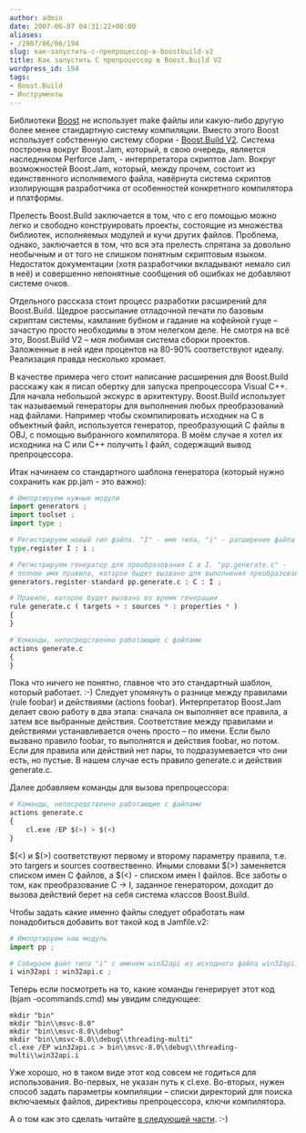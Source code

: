 ```yaml
---
author: admin
date: 2007-06-07 04:31:22+00:00
aliases:
- /2007/06/06/194
slug: как-запустить-c-препроцессор-в-boostbuild-v2
title: Как запустить C препроцессор в Boost.Build V2
wordpress_id: 194
tags:
- Boost.Build
- Инструменты
---
```


Библиотеки [Boost](http://www.boost.org) не использует make файлы или какую-либо другую более менее стандартную систему компиляции. Вместо этого Boost использует собственную систему сборки - [Boost.Build V2](http://www.boost.org/tools/build/v2/index.html). Система построена вокруг Boost.Jam, который, в свою очередь, является наследником Perforce Jam, - интерпретатора скриптов Jam. Вокруг возможностей Boost.Jam, который, между прочем, состоит из единственного исполняемого файла, навёрнута система скриптов изолирующая разработчика от особенностей конкретного компилятора и платформы.

<!--more-->Прелесть Boost.Build заключается в том, что с его помощью можно легко и свободно конструировать проекты, состоящие из множества библиотек, исполняемых модулей и кучи других файлов. Проблема, однако, заключается в том, что вся эта прелесть спрятана за довольно необычным и от того не слишком понятным скриптовым языком. Недостаток документации (хотя разработчики вкладывают немало сил в неё) и совершенно непонятные сообщения об ошибках не добавляют системе очков.

Отдельного рассказа стоит процесс разработки расширений для Boost.Build. Щедрое рассыпание отладочной печати по базовым скриптам системы, камлание бубном и гадание на кофейной гуще – зачастую просто необходимы в этом нелегком деле. Не смотря на всё это, Boost.Build V2 – моя любимая система сборки проектов. Заложенные в ней идеи процентов на 80-90% соответствуют идеалу. Реализация правда несколько хромает. 

В качестве примера чего стоит написание расширения для Boost.Build расскажу как я писал обертку для запуска препроцессора Visual C++. Для начала небольшой экскурс в архитектуру. Boost.Build использует так называемый генераторы для выполнения любых преобразований над файлами. Например чтобы скомпилировать исходник на C в объектный файл, используется генератор, преобразующий C файлы в OBJ, с помощью выбранного компилятора. В моём случае я хотел их исходника на С или C++ получить I файл, содержащий вывод препроцессора.

Итак начинаем со стандартного шаблона генератора (который нужно сохранить как pp.jam - это важно):

```python
# Импортируем нужные модули
import generators ;
import toolset ;
import type ;

# Регистрируем новый тип файла. "I" - имя типа, "i" - расширение файла
type.register I : i ;

# Регистрируем генератор для преобразования C в I. "pp.generate.c" - 
# полное имя правила, которое быдет вызвано для выполнения преобразования.
generators.register-standard pp.generate.c : C : I ;

# Правило, которое будет вызвано во время генерации
rule generate.c ( targets + : sources * : properties * )
{
}

# Команды, непосредственно работающие с файлами
actions generate.c
{
}
```

Пока что ничего не понятно, главное что это стандартный шаблон, который работает. :-) Следует упомянуть о разнице между правилами (rule foobar) и действиями (actions foobar). Интерпретатор Boost.Jam делает свою работу в два этапа: сначала он выполняет все правила, а затем все выбранные действия. Соответствие между правилами и действиями устанавливается очень просто – по имени. Если было вызвано правило foobar, то выполнятся и действия foobar, но потом. Если для правила или действий нет пары, то подразумевается что они есть, но пустые. В нашем случае есть правило generate.c и действия generate.c. 

Далее добавляем команды для вызова препроцессора:

```python
# Команды, непосредственно работающие с файлами
actions generate.c
{
    cl.exe /EP $(>) > $(<)
}
```

$(<) и $(>) соответствуют первому и второму параметру правила, т.е. это targers и sources соотвественно. Иными словами $(>) заменяется списком имен C файлов, а $(<) - списком имен I файлов. Все заботы о том, как преобразование C -> I, заданное генератором, доходит до вызова действий берет на себя система классов Boost.Build.

Чтобы задать какие именно файлы следует обработать нам понадобиться добавить вот такой код в Jamfile.v2:

```python
# Импортируем наш модуль
import pp ;

# Собираем файл типа "i" с именем win32api из исходного файла win32api.c
i win32api : win32api.c ;
```

Теперь если посмотреть на то, какие команды генерирует этот код (bjam -ocommands.cmd) мы увидим следующее:

```no-highlight
mkdir "bin"
mkdir "bin\\msvc-8.0"
mkdir "bin\\msvc-8.0\\debug"
mkdir "bin\\msvc-8.0\\debug\\threading-multi"
cl.exe /EP win32api.c > bin\\msvc-8.0\\debug\\threading-multi\\win32api.i
```

Уже хорошо, но в таком виде этот код совсем не годиться для использования. Во-первых, не указан путь к cl.exe. Во-вторых, нужен способ задать параметры компиляции – списки директорий для поиска включаемых файлов, директивы препроцессора, ключи компилятора. 

А о том как это сделать читайте [в следующей части](http://blog.not-a-kernel-guy.com/2007/06/11/197). :-)
